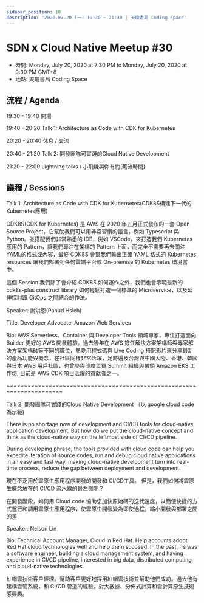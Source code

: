 ```yaml
---
sidebar_position: 10
description: '2020.07.20 (一) 19:30 ~ 21:30 | 天瓏書局 Coding Space'
---
```


# SDN x Cloud Native Meetup #30
- 時間: Monday, July 20, 2020 at 7:30 PM to Monday, July 20, 2020 at 9:30 PM GMT+8
- 地點: 天瓏書局 Coding Space

## 流程 / Agenda

19:30 - 19:40 開場

19:40 - 20:20 Talk 1: Architecture as Code with CDK for Kubernetes

20:20 - 20:40 休息 / 交流

20:40 - 21:20 Talk 2: 開發團隊可實踐的Cloud Native Development

21:20 - 22:00 Lightning talks / 小飛機與你有約(蕉流時間)

## 議程 / Sessions

Talk 1: Architecture as Code with CDK for Kubernetes(CDK8S構建下一代的Kubernetes應用)

CDK8S(CDK for Kubernetes) 是 AWS 在 2020 年五月正式發布的一套 Open Source Project，它幫助我們可以用非常習慣的語言，例如 Typescript 與 Python。並搭配我們非常熟悉的 IDE，例如 VSCode，來打造我們 Kubernetes 應用的 Pattern，讓我們專注在架構的 Pattern 上面，而完全不需要再去關注YAML的格式或內容，最終 CDK8S 會幫我們輸出正確 YAML 格式的 Kubernetes resources 讓我們部署到任何雲端平台或 On-premise 的 Kubernetes 環境當中。

這個 Session 我們除了會介紹 CDK8S 如何運作之外，我們也會示範最新的cdk8s-plus construct library 如何輕鬆打造一個標準的 Microservice，以及延伸探討跟 GitOps 之間結合的作法。

Speaker: 謝洪恩(Pahud Hsieh)

Title: Developer Advocate, Amazon Web Services

Bio: AWS Serverless、Container 與 Developer Tools 領域專家，專注打造面向 Builder 更好的 AWS 開發體驗。過去幾年在 AWS 擔任解決方案架構師與專家解決方案架構師等不同的職位，熱愛用程式碼與 Live Coding 搭配影片來分享最新的產品功能與概念，在社區同樣非常活躍，足跡遍及台灣與中國大陸、香港、韓國與日本 AWS 用戶社區，也曾參與印度孟買 Summit 組織與帶領 Amazon EKS 工作坊, 目前是 AWS CDK 項目活躍的貢獻者之一。

======================================================================

Talk 2: 開發團隊可實踐的Cloud Native Development （以 google cloud code 為示範)

There is no shortage now of development and CI/CD tools for cloud-native application development. But how do we put the cloud-native concept and think as the cloud-native way on the leftmost side of CI/CD pipeline.

During developing phrase, the tools provided with cloud code can help you expedite iteration of source codes, run and debug cloud native applications in an easy and fast way, making cloud-native development turn into real-time process, reduce the gap between deployment and development.

現在不乏用於雲原生應用程序開發的開發和 CI/CD工具。 但是，我們如何將雲原生概念放在的 CI/CD 流水線的最左側呢？

在開發階段，如何用 Cloud code 協助您加快原始碼的迭代速度，以簡便快捷的方式運行和調用雲原生應用程序，使雲原生開發變為即使過程，縮小開發與部署之間的差

Speaker: Nelson Lin

Bio: Technical Account Manager, Cloud in Red Hat. Help accounts adopt Red Hat cloud technologies well and help them succeed. In the past, he was a software engineer, building a cloud management system, and having experience in CI/CD pipeline, interested in big data, distributed computing, and cloud-native technologies.

紅帽雲技術客戶經理。幫助客戶更好地採用紅帽雲技術並幫助他們成功。過去他有建構雲管系統，和 CI/CD 管道的經驗，對大數據、分佈式計算和雲計算原生技術感興趣。
